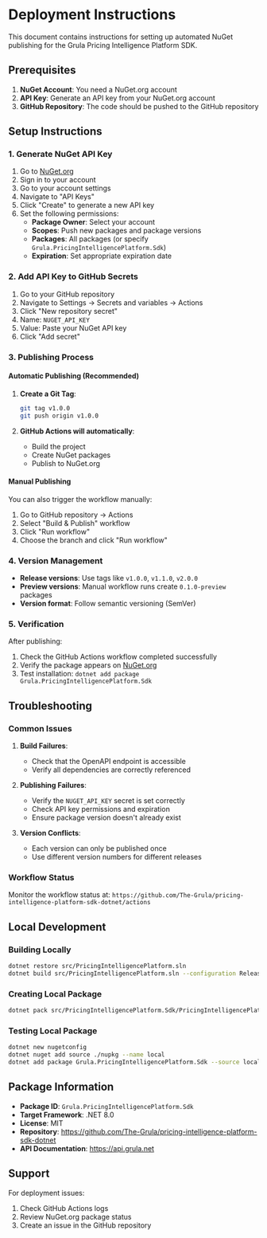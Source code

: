 # Deployment Instructions

This document contains instructions for setting up automated NuGet publishing for the Grula Pricing Intelligence Platform SDK.

## Prerequisites

1. **NuGet Account**: You need a NuGet.org account
2. **API Key**: Generate an API key from your NuGet.org account
3. **GitHub Repository**: The code should be pushed to the GitHub repository

## Setup Instructions

### 1. Generate NuGet API Key

1. Go to [NuGet.org](https://www.nuget.org/)
2. Sign in to your account
3. Go to your account settings
4. Navigate to "API Keys"
5. Click "Create" to generate a new API key
6. Set the following permissions:
   - **Package Owner**: Select your account
   - **Scopes**: Push new packages and package versions
   - **Packages**: All packages (or specify `Grula.PricingIntelligencePlatform.Sdk`)
   - **Expiration**: Set appropriate expiration date

### 2. Add API Key to GitHub Secrets

1. Go to your GitHub repository
2. Navigate to Settings → Secrets and variables → Actions
3. Click "New repository secret"
4. Name: `NUGET_API_KEY`
5. Value: Paste your NuGet API key
6. Click "Add secret"

### 3. Publishing Process

#### Automatic Publishing (Recommended)

1. **Create a Git Tag**: 
   ```bash
   git tag v1.0.0
   git push origin v1.0.0
   ```

2. **GitHub Actions will automatically**:
   - Build the project
   - Create NuGet packages
   - Publish to NuGet.org

#### Manual Publishing

You can also trigger the workflow manually:

1. Go to GitHub repository → Actions
2. Select "Build & Publish" workflow
3. Click "Run workflow"
4. Choose the branch and click "Run workflow"

### 4. Version Management

- **Release versions**: Use tags like `v1.0.0`, `v1.1.0`, `v2.0.0`
- **Preview versions**: Manual workflow runs create `0.1.0-preview` packages
- **Version format**: Follow semantic versioning (SemVer)

### 5. Verification

After publishing:

1. Check the GitHub Actions workflow completed successfully
2. Verify the package appears on [NuGet.org](https://www.nuget.org/packages/Grula.PricingIntelligencePlatform.Sdk/)
3. Test installation: `dotnet add package Grula.PricingIntelligencePlatform.Sdk`

## Troubleshooting

### Common Issues

1. **Build Failures**:
   - Check that the OpenAPI endpoint is accessible
   - Verify all dependencies are correctly referenced

2. **Publishing Failures**:
   - Verify the `NUGET_API_KEY` secret is set correctly
   - Check API key permissions and expiration
   - Ensure package version doesn't already exist

3. **Version Conflicts**:
   - Each version can only be published once
   - Use different version numbers for different releases

### Workflow Status

Monitor the workflow status at:
`https://github.com/The-Grula/pricing-intelligence-platform-sdk-dotnet/actions`

## Local Development

### Building Locally

```bash
dotnet restore src/PricingIntelligencePlatform.sln
dotnet build src/PricingIntelligencePlatform.sln --configuration Release
```

### Creating Local Package

```bash
dotnet pack src/PricingIntelligencePlatform.Sdk/PricingIntelligencePlatform.Sdk.csproj --configuration Release --output ./nupkg
```

### Testing Local Package

```bash
dotnet new nugetconfig
dotnet nuget add source ./nupkg --name local
dotnet add package Grula.PricingIntelligencePlatform.Sdk --source local
```

## Package Information

- **Package ID**: `Grula.PricingIntelligencePlatform.Sdk`
- **Target Framework**: .NET 8.0
- **License**: MIT
- **Repository**: https://github.com/The-Grula/pricing-intelligence-platform-sdk-dotnet
- **API Documentation**: https://api.grula.net

## Support

For deployment issues:
1. Check GitHub Actions logs
2. Review NuGet.org package status
3. Create an issue in the GitHub repository

